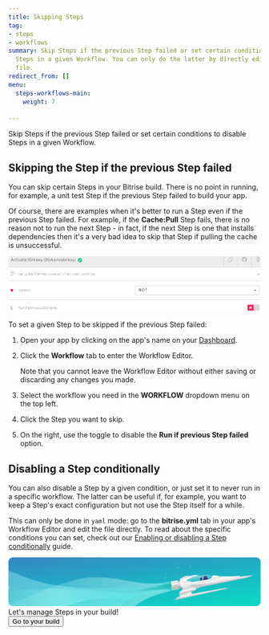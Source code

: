 ```yaml
---
title: Skipping Steps
tag:
- steps
- workflows
summary: Skip Steps if the previous Step failed or set certain conditions to disable
  Steps in a given Workflow. You can only do the latter by directly editing a .yml
  file.
redirect_from: []
menu:
  steps-workflows-main:
    weight: 7

---
```

Skip Steps if the previous Step failed or set certain conditions to disable Steps in a given Workflow.

## Skipping the Step if the previous Step failed

You can skip certain Steps in your Bitrise build. There is no point in running, for example, a unit test Step if the previous Step failed to build your app.

Of course, there are examples when it's better to run a Step even if the previous Step failed. For example, if the **Cache:Pull** Step fails, there is no reason not to run the next Step - in fact, if the next Step is one that installs dependencies then it's a very bad idea to skip that Step if pulling the cache is unsuccessful.

![Run if previous step failed](/img/run-if-prev-version.png)

To set a given Step to be skipped if the previous Step failed:

1. Open your app by clicking on the app's name on your [Dashboard](https://app.bitrise.io/dashboard).
2. Click the **Workflow** tab to enter the Workflow Editor.

   Note that you cannot leave the Workflow Editor without either saving or discarding any changes you made.
3. Select the workflow you need in the **WORKFLOW** dropdown menu on the top left.
4. Click the Step you want to skip.
5. On the right, use the toggle to disable the **Run if previous Step failed** option.

## Disabling a Step conditionally

You can also disable a Step by a given condition, or just set it to never run in a specific workflow. The latter can be useful if, for example, you want to keep a Step's exact configuration but not use the Step itself for a while.

This can only be done in `yaml` mode: go to the **bitrise.yml** tab in your app's Workflow Editor and edit the file directly. To read about the specific conditions you can set, check out our [Enabling or disabling a Step conditionally](/tips-and-tricks/disable-a-step-by-condition/) guide.

<div class="banner"> <img src="/assets/images/banner-bg-888x170.png" style="border: none;"> <div class="deploy-text">Let's manage Steps in your build!</div> <a target="_blank" href="https://app.bitrise.io/dashboard/builds"><button class="button">Go to your build</button></a> </div>